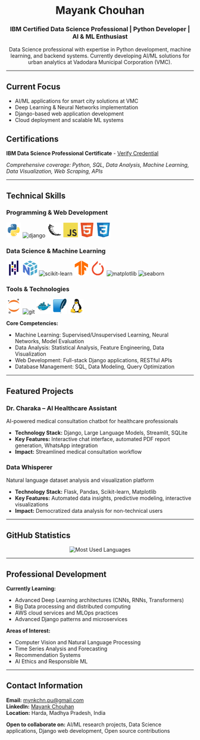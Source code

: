 <h1 align="center">Mayank Chouhan</h1>
<h3 align="center">IBM Certified Data Science Professional | Python Developer | AI & ML Enthusiast</h3>

<p align="center">
Data Science professional with expertise in Python development, machine learning, and backend systems. Currently developing AI/ML solutions for urban analytics at Vadodara Municipal Corporation (VMC).
</p>

---

## Current Focus

- AI/ML applications for smart city solutions at VMC
- Deep Learning & Neural Networks implementation
- Django-based web application development
- Cloud deployment and scalable ML systems

## Certifications

**IBM Data Science Professional Certificate** - [Verify Credential](https://coursera.org/share/e6b61c16dc72826b21328cae6d23fa2a)

*Comprehensive coverage: Python, SQL, Data Analysis, Machine Learning, Data Visualization, Web Scraping, APIs*

---

## Technical Skills

### Programming & Web Development
<p align="left">
  <img src="https://raw.githubusercontent.com/devicons/devicon/master/icons/python/python-original.svg" alt="python" width="40" height="40"/>
  <img src="https://cdn.worldvectorlogo.com/logos/django.svg" alt="django" width="40" height="40"/>
  <img src="https://raw.githubusercontent.com/devicons/devicon/master/icons/flask/flask-original.svg" alt="flask" width="40" height="40"/>
  <img src="https://raw.githubusercontent.com/devicons/devicon/master/icons/javascript/javascript-original.svg" alt="javascript" width="40" height="40"/>
  <img src="https://raw.githubusercontent.com/devicons/devicon/master/icons/html5/html5-original.svg" alt="html" width="40" height="40"/>
  <img src="https://raw.githubusercontent.com/devicons/devicon/master/icons/css3/css3-original.svg" alt="css3" width="40" height="40"/>
</p>

### Data Science & Machine Learning
<p align="left">
  <img src="https://raw.githubusercontent.com/devicons/devicon/master/icons/pandas/pandas-original.svg" alt="pandas" width="40" height="40"/>
  <img src="https://raw.githubusercontent.com/devicons/devicon/master/icons/numpy/numpy-original.svg" alt="numpy" width="40" height="40"/>
  <img src="https://upload.wikimedia.org/wikipedia/commons/0/05/Scikit_learn_logo_small.svg" alt="scikit-learn" width="40" height="40"/>
  <img src="https://raw.githubusercontent.com/devicons/devicon/master/icons/tensorflow/tensorflow-original.svg" alt="tensorflow" width="40" height="40"/>
  <img src="https://raw.githubusercontent.com/devicons/devicon/master/icons/pytorch/pytorch-original.svg" alt="pytorch" width="40" height="40"/>
  <img src="https://upload.wikimedia.org/wikipedia/commons/8/84/Matplotlib_icon.svg" alt="matplotlib" width="40" height="40"/>
  <img src="https://seaborn.pydata.org/_static/logo-wide-lightbg.svg" alt="seaborn" width="80" height="40"/>
</p>

### Tools & Technologies
<p align="left">
  <img src="https://raw.githubusercontent.com/devicons/devicon/master/icons/jupyter/jupyter-original.svg" alt="jupyter" width="40" height="40"/>
  <img src="https://www.vectorlogo.zone/logos/git-scm/git-scm-icon.svg" alt="git" width="40" height="40"/>
  <img src="https://raw.githubusercontent.com/devicons/devicon/master/icons/docker/docker-original.svg" alt="docker" width="40" height="40"/>
  <img src="https://raw.githubusercontent.com/devicons/devicon/master/icons/sqlite/sqlite-original.svg" alt="sqlite" width="40" height="40"/>
  <img src="https://raw.githubusercontent.com/devicons/devicon/master/icons/linux/linux-original.svg" alt="linux" width="40" height="40"/>
</p>

**Core Competencies:**
- Machine Learning: Supervised/Unsupervised Learning, Neural Networks, Model Evaluation
- Data Analysis: Statistical Analysis, Feature Engineering, Data Visualization
- Web Development: Full-stack Django applications, RESTful APIs
- Database Management: SQL, Data Modeling, Query Optimization

---

## Featured Projects

### Dr. Charaka – AI Healthcare Assistant
AI-powered medical consultation chatbot for healthcare professionals
- **Technology Stack:** Django, Large Language Models, Streamlit, SQLite
- **Key Features:** Interactive chat interface, automated PDF report generation, WhatsApp integration
- **Impact:** Streamlined medical consultation workflow

### Data Whisperer
Natural language dataset analysis and visualization platform
- **Technology Stack:** Flask, Pandas, Scikit-learn, Matplotlib
- **Key Features:** Automated data insights, predictive modeling, interactive visualizations
- **Impact:** Democratized data analysis for non-technical users

---

## GitHub Statistics

<p align="center">
  <img src="https://github-readme-stats.vercel.app/api/top-langs?username=mynkchn&show_icons=true&locale=en&layout=compact&hide=html,css,javascript&langs_count=6&theme=default" alt="Most Used Languages" />
</p>

---

## Professional Development

**Currently Learning:**
- Advanced Deep Learning architectures (CNNs, RNNs, Transformers)
- Big Data processing and distributed computing
- AWS cloud services and MLOps practices
- Advanced Django patterns and microservices

**Areas of Interest:**
- Computer Vision and Natural Language Processing
- Time Series Analysis and Forecasting
- Recommendation Systems
- AI Ethics and Responsible ML

---

## Contact Information

**Email:** mynkchn.pu@gmail.com  
**LinkedIn:** [Mayank Chouhan](https://linkedin.com/in/mayank-chouhan-b12940288)  
**Location:** Harda, Madhya Pradesh, India

**Open to collaborate on:** AI/ML research projects, Data Science applications, Django web development, Open source contributions
